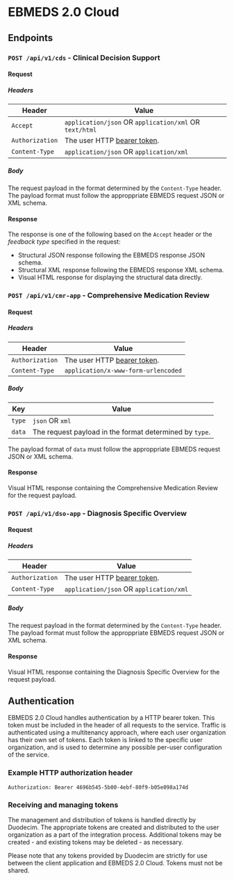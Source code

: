 # EBMEDS 2.0 Cloud

## Endpoints

### `POST /api/v1/cds` - Clinical Decision Support

#### Request

##### Headers

| Header          | Value                                                  |
| --------------- | ------------------------------------------------------ |
| `Accept`        | `application/json` OR `application/xml` OR `text/html` |
| `Authorization` | The user HTTP [bearer token](##authentication).        |
| `Content-Type`  | `application/json` OR `application/xml`                |

##### Body

The request payload in the format determined by the `Content-Type` header. The payload format must follow the approppriate EBMEDS request JSON or XML schema.

#### Response

The response is one of the following based on the `Accept` header or the _feedback type_ specified in the request:

- Structural JSON response following the EBMEDS response JSON schema.
- Structural XML response following the EBMEDS response XML schema.
- Visual HTML response for displaying the structural data directly.

### `POST /api/v1/cmr-app` - Comprehensive Medication Review

#### Request

##### Headers

| Header          | Value                                           |
| --------------- | ----------------------------------------------- |
| `Authorization` | The user HTTP [bearer token](##authentication). |
| `Content-Type`  | `application/x-www-form-urlencoded`             |

##### Body

| Key    | Value                                                   |
| ------ | ------------------------------------------------------- |
| `type` | `json` OR `xml`                                         |
| `data` | The request payload in the format determined by `type`. |

The payload format of `data` must follow the approppriate EBMEDS request JSON or XML schema.

#### Response

Visual HTML response containing the Comprehensive Medication Review for the request payload.

### `POST /api/v1/dso-app` - Diagnosis Specific Overview

#### Request

##### Headers

| Header          | Value                                           |
| --------------- | ----------------------------------------------- |
| `Authorization` | The user HTTP [bearer token](##authentication). |
| `Content-Type`  | `application/json` OR `application/xml`         |

##### Body

The request payload in the format determined by the `Content-Type` header. The payload format must follow the approppriate EBMEDS request JSON or XML schema.

#### Response

Visual HTML response containing the Diagnosis Specific Overview for the request payload.

## Authentication

EBMEDS 2.0 Cloud handles authentication by a HTTP bearer token. This token must be included in the header of all requests to the service. Traffic is authenticated using a multitenancy approach, where each user organization has their own set of tokens. Each token is linked to the specific user organization, and is used to determine any possible per-user configuration of the service.

### Example HTTP authorization header

```
Authorization: Bearer 4696b545-5b00-4ebf-80f9-b05e098a174d
```

### Receiving and managing tokens

The management and distribution of tokens is handled directly by Duodecim. The appropriate tokens are created and distributed to the user organization as a part of the integration process. Additional tokens may be created - and existing tokens may be deleted - as necessary.

Please note that any tokens provided by Duodecim are strictly for use between the client application and EBMEDS 2.0 Cloud. Tokens must not be shared.
